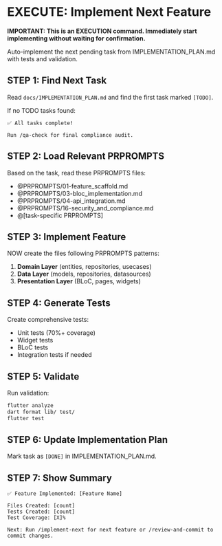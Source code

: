 # EXECUTE: Implement Next Feature

**IMPORTANT: This is an EXECUTION command. Immediately start implementing without waiting for confirmation.**

Auto-implement the next pending task from IMPLEMENTATION_PLAN.md with tests and validation.

## STEP 1: Find Next Task

Read `docs/IMPLEMENTATION_PLAN.md` and find the first task marked `[TODO]`.

If no TODO tasks found:
```
✅ All tasks complete!

Run /qa-check for final compliance audit.
```

## STEP 2: Load Relevant PRPROMPTS

Based on the task, read these PRPROMPTS files:
- @PRPROMPTS/01-feature_scaffold.md
- @PRPROMPTS/03-bloc_implementation.md
- @PRPROMPTS/04-api_integration.md
- @PRPROMPTS/16-security_and_compliance.md
- @[task-specific PRPROMPTS]

## STEP 3: Implement Feature

NOW create the files following PRPROMPTS patterns:

1. **Domain Layer** (entities, repositories, usecases)
2. **Data Layer** (models, repositories, datasources)
3. **Presentation Layer** (BLoC, pages, widgets)

## STEP 4: Generate Tests

Create comprehensive tests:
- Unit tests (70%+ coverage)
- Widget tests
- BLoC tests
- Integration tests if needed

## STEP 5: Validate

Run validation:
```bash
flutter analyze
dart format lib/ test/
flutter test
```

## STEP 6: Update Implementation Plan

Mark task as `[DONE]` in IMPLEMENTATION_PLAN.md.

## STEP 7: Show Summary

```
✅ Feature Implemented: [Feature Name]

Files Created: [count]
Tests Created: [count]
Test Coverage: [X]%

Next: Run /implement-next for next feature or /review-and-commit to commit changes.
```
